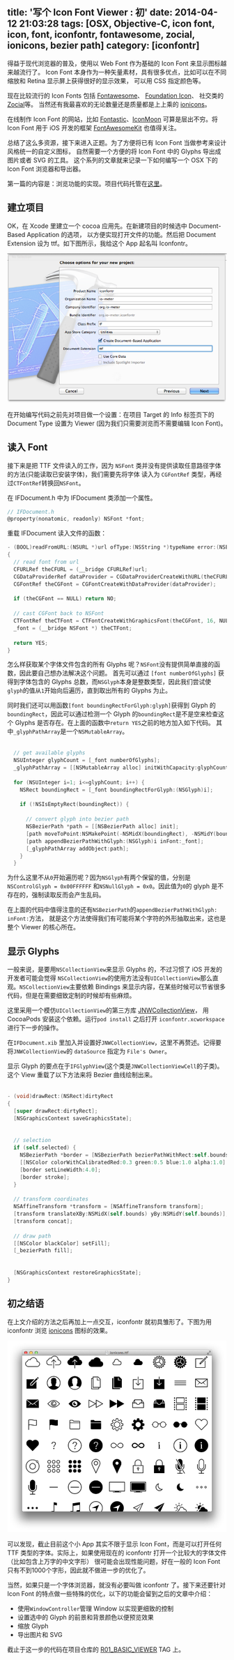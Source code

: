 title: '写个 Icon Font Viewer : 初'
date: 2014-04-12 21:03:28
tags: [OSX, Objective-C, icon font, icon, font, iconfontr, fontawesome, zocial, ionicons, bezier path]
category: [iconfontr]
---

得益于现代浏览器的普及，使用以 Web Font 作为基础的 Icon Font 来显示图标越来越流行了。
Icon Font 本身作为一种矢量素材，具有很多优点，比如可以在不同缩放和 Retina 显示屏上获得很好的显示效果，
可以用 CSS 指定颜色等。

<!-- more -->

现在比较流行的 Icon Fonts 包括 [Fontawesome](http://fontawesome.io)、
[Foundation Icon](http://zurb.com/playground/foundation-icon-fonts-3)、
社交类的 [Zocial](http://zocial.smcllns.com/)等。
当然还有我最喜欢的无论数量还是质量都是上上乘的 [ionicons](http://ionicons.com/)。

在线制作 Icon Font 的网站，比如 [Fontastic](http://fontastic.me)、[IconMoon](http://icomoon.io/)
可算是层出不穷。将 Icon Font 用于 iOS 开发的框架 [FontAwesomeKit](https://github.com/PrideChung/FontAwesomeKit)
也值得关注。

总结了这么多资源，接下来进入正题。为了方便将已有 Icon Font 当做参考来设计风格统一的自定义图标，
自然需要一个方便的将 Icon Font 中的 Glyphs 导出成图片或者 SVG 的工具。
这个系列的文章就来记录一下如何编写一个 OSX 下的 Icon Font 浏览器和导出器。

第一篇的内容是：浏览功能的实现。项目代码托管在[这里](https://github.com/shanzi/iconfontr/)。

## 建立项目

OK，在 Xcode 里建立一个 cocoa 应用先。在新建项目的时候选中 Document-Based Application 的选项，
以方便实现打开文件的功能。然后把 Document Extension 设为 ttf。如下图所示，我给这个 App 起名叫 Iconfontr。

![create project](/img/iconfontr/document-base.png)

在开始编写代码之前先对项目做一个设置：在项目 Target 的 Info 标签页下的 Document Type
设置为 Viewer (因为我们只需要浏览而不需要编辑 Icon Font)。

## 读入 Font

接下来是把 TTF 文件读入的工作，因为 `NSFont` 类并没有提供读取任意路径字体的方法(只能读取已安装字体)，我们需要先将字体
读入为 `CGFontRef` 类型，再经过`CTFontRef`转换回`NSFont`。

在 IFDocument.h 中为 IFDocument 类添加一个属性。

```objectivec
// IFDocument.h
@property(nonatomic, readonly) NSFont *font;
```

重载 IFDocument 读入文件的函数：

```objectivec
- (BOOL)readFromURL:(NSURL *)url ofType:(NSString *)typeName error:(NSError *__autoreleasing *)outError
{
  // read font from url
  CFURLRef theCFURL = (__bridge CFURLRef)url;
  CGDataProviderRef dataProvider = CGDataProviderCreateWithURL(theCFURL);
  CGFontRef theCGFont = CGFontCreateWithDataProvider(dataProvider);

  if (theCGFont == NULL) return NO;

  // cast CGFont back to NSFont
  CTFontRef theCTFont = CTFontCreateWithGraphicsFont(theCGFont, 16, NULL, NULL);
  _font = (__bridge NSFont *) theCTFont;
  
  return YES;
}
```

怎么样获取某个字体文件包含的所有 Glyphs 呢？`NSFont`没有提供简单直接的函数，因此要自己想办法解决这个问题。
首先可以通过 `[font numberOfGlyphs]` 获得到字体包含的 Glyphs 总数，而`NSGlyph`本身是整数类型，因此我们尝试使 
`glyph`的值从`1`开始向后遍历，直到取出所有的 Glyphs 为止。

同时我们还可以用函数`[font boundingRectForGlyph:glyph]`获得到 Glyph 的 `boundingRect`，因此可以通过检测一个
Glyph 的`boundingRect`是不是空来检查这个 Glyphs 是否存在。在上面的函数中`return YES`之前的地方加入如下代码。
其中`_glyphPathArray`是一个`NSMutableArray`。 

```objectivec

  // get available glyphs
  NSUInteger glyphCount = [_font numberOfGlyphs];
  _glyphPathArray = [[NSMutableArray alloc] initWithCapacity:glyphCount];
 
  for (NSUInteger i=1; i<=glyphCount; i++) {
    NSRect boundingRect = [_font boundingRectForGlyph:(NSGlyph)i];
    
    if (!NSIsEmptyRect(boundingRect)) {

      // convert glyph into bezier path
      NSBezierPath *path = [[NSBezierPath alloc] init];
      [path moveToPoint:NSMakePoint(-NSMidX(boundingRect), -NSMidY(boundingRect))];
      [path appendBezierPathWithGlyph:(NSGlyph)i inFont:_font];
      [_glyphPathArray addObject:path];
    }
  }
```

为什么这里不从`0`开始遍历呢？因为`NSGlyph`有两个保留的值，分别是`NSControlGlyph = 0x00FFFFFF`
和`NSNullGlyph = 0x0`。因此值为`0`的 glyph 是不存在的，强制读取反而会产生乱码。

在上面的代码中值得注意的还有`NSBezierPath`的`appendBezierPathWithGlyph: inFont:`方法，
就是这个方法使得我们有可能将某个字符的外形抽取出来，这也是整个 Viewer 的核心所在。

## 显示 Glyphs

一般来说，是要用`NSCollectionView`来显示 Glyphs 的，不过习惯了 iOS 开发的开发者可能会觉得
`NSCollectionView`的使用方法没有`UICollectionView`那么直观。`NSCollectionView`主要依赖 Bindings
来显示内容，在某些时候可以节省很多代码，但是在需要细致定制的时候却有些麻烦。

这里采用一个模仿`UICollectionView`的第三方库 [JNWCollectionView](https://github.com/jwilling/JNWCollectionView)，
用 CocoaPods 安装这个依赖。运行`pod install` 之后打开 `iconfontr.xcworkspace` 进行下一步的操作。

在`IFDocument.xib` 里加入并设置好`JNWCollectionView`，这里不再赘述。记得要将`JNWCollectionView`的
`dataSource` 指定为 `File's Owner`。

显示 Glyph 的要点在于`IFGlyphView`(这个类是`JNWCollectionViewCell`的子类)。
这个 View 重载了以下方法来将 Bezier 曲线绘制出来。

```objectivec

- (void)drawRect:(NSRect)dirtyRect
{
  [super drawRect:dirtyRect];
  [NSGraphicsContext saveGraphicsState];
  
  
  // selection
  if (self.selected) {
    NSBezierPath *border = [NSBezierPath bezierPathWithRect:self.bounds];
    [[NSColor colorWithCalibratedRed:0.3 green:0.5 blue:1.0 alpha:1.0] setStroke];
    [border setLineWidth:4.0];
    [border stroke];
  }

  // transform coordinates
  NSAffineTransform *transform = [NSAffineTransform transform];
  [transform translateXBy:NSMidX(self.bounds) yBy:NSMidY(self.bounds)];
  [transform concat];
  
  // draw path
  [[NSColor blackColor] setFill];
  [_bezierPath fill];
  
  
  [NSGraphicsContext restoreGraphicsState];
}
```

## 初之结语

在上文介绍的方法之后再加上一点交互，iconfontr 就初具雏形了。下图为用 iconfontr 浏览
[ionicons](http://ionicons.com/) 图标的效果。

![Basic Viewer](/img/iconfontr/result1.png)

可以发现，截止目前这个小 App 其实不限于显示 Icon Font，而是可以打开任何
TTF 类型的字体。实际上，如果使用现在的 iconfontr 打开一个比较大的字体文件（比如包含上万字的中文字形）
很可能会出现性能问题，好在一般的 Icon Font 只有不到1000个字形，因此就不做进一步的优化了。

当然，如果只是一个字体浏览器，就没有必要叫做 iconfontr 了。接下来还要针对 Icon Font
的特点做一些特殊的优化，以下的功能会留到之后的文章中介绍：

* 使用`WindowController`管理 Window 以实现更细致的控制
* 设置选中的 Glyph 的前景和背景颜色以便预览效果
* 缩放 Glyph
* 导出图片和 SVG

截止于这一步的代码在项目仓库的 [R01\_BASIC\_VIEWER](https://github.com/shanzi/iconfontr/tree/R01_BASIC_VIEWER)
TAG 上。
